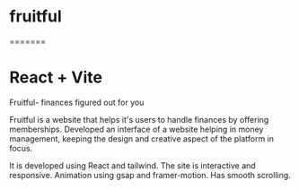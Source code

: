 # fruitful

=======

# React + Vite

Fruitful- finances figured out for you

Fruitful is a website that helps it's users to handle finances by offering memberships.
Developed an interface of a website helping in money management, keeping the design and creative aspect of the platform in focus.

It is developed using React and tailwind.
The site is interactive and responsive.
Animation using gsap and framer-motion.
Has smooth scrolling.
